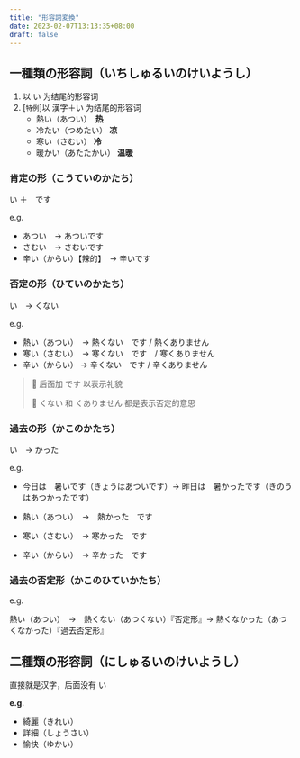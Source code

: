 ```yaml
---
title: "形容詞変換"
date: 2023-02-07T13:13:35+08:00
draft: false
---
```


## 一種類の形容詞（いちしゅるいのけいようし）

1. 以 い 为结尾的形容词
2. [`特例`]以 漢字＋い 为结尾的形容词
   - 熱い（あつい）　**热**
   - 冷たい（つめたい）  **凉**
   - 寒い（さむい）  **冷**
   - 暖かい（あたたかい）  **温暖**

### 肯定の形（こうていのかたち）

い ＋　です

e.g.

- あつい　→ あついです
- さむい　→ さむいです
- 辛い（からい）【辣的】　→ 辛いです

### 否定の形（ひていのかたち）

い　→ くない

e.g.

- 熱い（あつい）　→ 熱くない　です / 熱くありません
- 寒い（さむい）　→ 寒くない　です　/ 寒くありません
- 辛い（からい）  →  辛くない　です / 辛くありません

> 🌟 后面加 です 以表示礼貌
>
> 🌟 くない 和 くありません 都是表示否定的意思

### 過去の形（かこのかたち）

い　→ かった

e.g.

- 今日は　暑いです（きょうはあついです）→ 昨日は　暑かったです（きのうはあつかったです）

- 熱い（あつい）　→　熱かった　です
- 寒い（さむい）　→ 寒かった　です
- 辛い（からい）　→ 辛かった　です

### 過去の否定形（かこのひていかたち）

e.g.

熱い（あつい）　→　熱くない（あつくない）『否定形』→ 熱くなかった（あつくなかった）『過去否定形』

## 二種類の形容詞（にしゅるいのけいようし）

直接就是汉字，后面没有 い

**e.g.**

- 綺麗（きれい）
- 詳細（しょうさい）
- 愉快（ゆかい）

